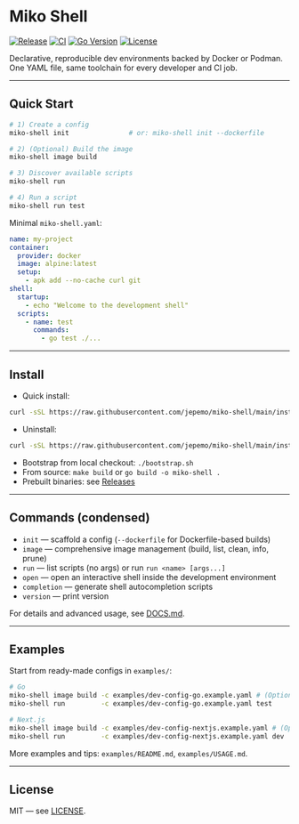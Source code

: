# Miko Shell

[![Release](https://img.shields.io/github/v/release/jepemo/miko-shell)](https://github.com/jepemo/miko-shell/releases)
[![CI](https://img.shields.io/github/actions/workflow/status/jepemo/miko-shell/ci.yml)](https://github.com/jepemo/miko-shell/actions)
[![Go Version](https://img.shields.io/github/go-mod/go-version/jepemo/miko-shell)](https://github.com/jepemo/miko-shell/blob/main/go.mod)
[![License](https://img.shields.io/github/license/jepemo/miko-shell)](LICENSE)

Declarative, reproducible dev environments backed by Docker or Podman. One YAML file, same toolchain for every developer and CI job.

---

## Quick Start

```bash
# 1) Create a config
miko-shell init               # or: miko-shell init --dockerfile

# 2) (Optional) Build the image
miko-shell image build

# 3) Discover available scripts
miko-shell run

# 4) Run a script
miko-shell run test
```

Minimal `miko-shell.yaml`:

```yaml
name: my-project
container:
  provider: docker
  image: alpine:latest
  setup:
    - apk add --no-cache curl git
shell:
  startup:
    - echo "Welcome to the development shell"
  scripts:
    - name: test
      commands:
        - go test ./...
```

---

## Install

- Quick install:

```bash
curl -sSL https://raw.githubusercontent.com/jepemo/miko-shell/main/install.sh | bash
```

- Uninstall:

```bash
curl -sSL https://raw.githubusercontent.com/jepemo/miko-shell/main/install.sh | bash -s -- --uninstall
```

- Bootstrap from local checkout: `./bootstrap.sh`
- From source: `make build` or `go build -o miko-shell .`
- Prebuilt binaries: see [Releases](https://github.com/jepemo/miko-shell/releases)

---

## Commands (condensed)

- `init` — scaffold a config (`--dockerfile` for Dockerfile-based builds)
- `image` — comprehensive image management (build, list, clean, info, prune)
- `run` — list scripts (no args) or run `run <name> [args...]`
- `open` — open an interactive shell inside the development environment
- `completion` — generate shell autocompletion scripts
- `version` — print version

For details and advanced usage, see [DOCS.md](DOCS.md).

---

## Examples

Start from ready-made configs in `examples/`:

```bash
# Go
miko-shell image build -c examples/dev-config-go.example.yaml # (Optional)
miko-shell run         -c examples/dev-config-go.example.yaml test

# Next.js
miko-shell image build -c examples/dev-config-nextjs.example.yaml # (Optional)
miko-shell run         -c examples/dev-config-nextjs.example.yaml dev
```

More examples and tips: `examples/README.md`, `examples/USAGE.md`.

---

## License

MIT — see [LICENSE](LICENSE).
